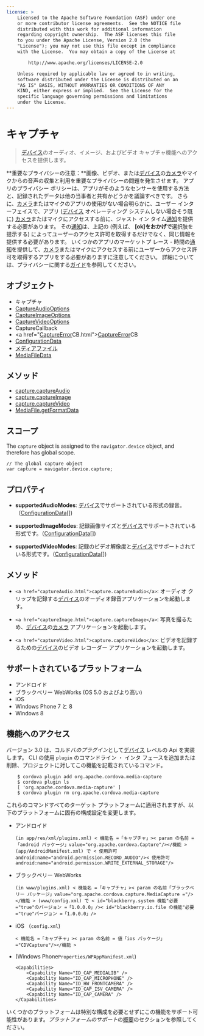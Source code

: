 ```yaml
---
license: >
    Licensed to the Apache Software Foundation (ASF) under one
    or more contributor license agreements.  See the NOTICE file
    distributed with this work for additional information
    regarding copyright ownership.  The ASF licenses this file
    to you under the Apache License, Version 2.0 (the
    "License"); you may not use this file except in compliance
    with the License.  You may obtain a copy of the License at

        http://www.apache.org/licenses/LICENSE-2.0

    Unless required by applicable law or agreed to in writing,
    software distributed under the License is distributed on an
    "AS IS" BASIS, WITHOUT WARRANTIES OR CONDITIONS OF ANY
    KIND, either express or implied.  See the License for the
    specific language governing permissions and limitations
    under the License.
---
```


# キャプチャ

> <a href="../../device/device.html">デバイス</a>のオーディオ、イメージ、およびビデオ キャプチャ機能へのアクセスを提供します。

**重要なプライバシーの注意：**画像、ビデオ、または<a href="../../device/device.html">デバイス</a>の<a href="../../camera/camera.html">カメラ</a>やマイクからの音声の収集と利用を重要なプライバシーの問題を発生させます。 アプリのプライバシー ポリシーは、アプリがそのようなセンサーを使用する方法と、記録されたデータは他の当事者と共有かどうかを議論すべきです。 さらに、<a href="../../camera/camera.html">カメラ</a>またはマイクのアプリの使用がない場合明らかに、ユーザー インターフェイスで、アプリ (<a href="../../device/device.html">デバイス</a> オペレーティング システムしない場合そう既に) <a href="../../camera/camera.html">カメラ</a>またはマイクにアクセスする前に、ジャスト イン タイム<a href="../../notification/notification.html">通知</a>を提供する必要があります。 その<a href="../../notification/notification.html">通知</a>は、上記の (例えば、 **[ok]**を**おかげで**選択肢を提示する) によってユーザーのアクセス許可を取得するだけでなく、同じ情報を提供する必要があります。 いくつかのアプリのマーケットプ レース - 時間の<a href="../../notification/notification.html">通知</a>を提供して、<a href="../../camera/camera.html">カメラ</a>またはマイクにアクセスする前にユーザーからアクセス許可を取得するアプリをする必要がありますに注意してください。 詳細については、プライバシーに関する<a href="../../../index.html">ガイド</a>を参照してください。

## オブジェクト

*   キャプチャ
*   <a href="captureAudioOptions.html">CaptureAudioOptions</a>
*   <a href="captureImageOptions.html">CaptureImageOptions</a>
*   <a href="captureVideoOptions.html">CaptureVideoOptions</a>
*   CaptureCallback
*   <a href="<a href="CaptureError.html">CaptureError</a>CB.html"><a href="CaptureError.html">CaptureError</a>CB</a>
*   <a href="ConfigurationData.html">ConfigurationData</a>
*   <a href="../media.html">メディア</a><a href="../../file/fileobj/fileobj.html">ファイル</a>
*   <a href="MediaFileData.html">MediaFileData</a>

## メソッド

*   <a href="captureAudio.html">capture.captureAudio</a>
*   <a href="captureImage.html">capture.captureImage</a>
*   <a href="captureVideo.html">capture.captureVideo</a>
*   <a href="MediaFile.getFormatData.html">MediaFile.getFormatData</a>

## スコープ

The `capture` object is assigned to the `navigator.device` object, and therefore has global scope.

    // The global capture object
    var capture = navigator.device.capture;
    

## プロパティ

*   **supportedAudioModes**: <a href="../../device/device.html">デバイス</a>でサポートされている形式の録音。（<a href="ConfigurationData.html">ConfigurationData</a>[])

*   **supportedImageModes**: 記録画像サイズと<a href="../../device/device.html">デバイス</a>でサポートされている形式です。（<a href="ConfigurationData.html">ConfigurationData</a>[])

*   **supportedVideoModes**: 記録のビデオ解像度と<a href="../../device/device.html">デバイス</a>でサポートされている形式です。（<a href="ConfigurationData.html">ConfigurationData</a>[])

## メソッド

*   `<a href="captureAudio.html">capture.captureAudio</a>`: オーディオ クリップを記録する<a href="../../device/device.html">デバイス</a>のオーディオ録音アプリケーションを起動します。

*   `<a href="captureImage.html">capture.captureImage</a>`: 写真を撮るため、<a href="../../device/device.html">デバイス</a>の<a href="../../camera/camera.html">カメラ</a> アプリケーションを起動します。

*   `<a href="captureVideo.html">capture.captureVideo</a>`: ビデオを記録するための<a href="../../device/device.html">デバイス</a>のビデオ レコーダー アプリケーションを起動します。

## サポートされているプラットフォーム

*   アンドロイド
*   ブラックベリー WebWorks (OS 5.0 およびより高い)
*   iOS
*   Windows Phone 7 と 8
*   Windows 8

## 機能へのアクセス

バージョン 3.0 は、コルドバ*のプラグイン*として<a href="../../device/device.html">デバイス</a> レベルの Api を実装します。 CLI の使用 `plugin` のコマンドライン ・ インタ フェースを追加または削除、プロジェクトに対してこの機能を記載されているコマンド。

        $ cordova plugin add org.apache.cordova.media-capture
        $ cordova plugin ls
        [ 'org.apache.cordova.media-capture' ]
        $ cordova plugin rm org.apache.cordova.media-capture
    

これらのコマンドすべてのターゲット プラットフォームに適用されますが、以下のプラットフォームに固有の構成設定を変更します。

*   アンドロイド
    
        (in app/res/xml/plugins.xml) < 機能名 =「キャプチャ」>< param の名前 =「android パッケージ」value="org.apache.cordova.Capture"/></機能 > (app/AndroidManifest.xml) で < 使用許可 android:name="android.permission.RECORD_AUDIO"/>< 使用許可 android:name="android.permission.WRITE_EXTERNAL_STORAGE"/>
        

*   ブラックベリー WebWorks
    
        (in www/plugins.xml) < 機能名 =「キャプチャ」>< param の名前「ブラックベリー パッケージ」value="org.apache.cordova.capture.MediaCapture ="/></機能 > (www/config.xml) で < id="blackberry.system 機能"必要 ="true"のバージョン =「1.0.0.0」/>< id="blackberry.io.file の機能"必要 ="true"バージョン =「1.0.0.0」/>
        

*   iOS （`config.xml`)
    
        < 機能名 =「キャプチャ」>< param の名前 = 値「ios パッケージ」="CDVCapture"/></機能 >
        

*   (Windows Phone`Properties/WPAppManifest.xml`)
    
        <Capabilities>
            <Capability Name="ID_CAP_MEDIALIB" />
            <Capability Name="ID_CAP_MICROPHONE" />
            <Capability Name="ID_HW_FRONTCAMERA" />
            <Capability Name="ID_CAP_ISV_CAMERA" />
            <Capability Name="ID_CAP_CAMERA" />
        </Capabilities>
        

いくつかのプラットフォームは特別な構成を必要とせずにこの機能をサポート可能性があります。*プラットフォームのサポート*の<a href="../../../guide/overview/index.html">概要</a>のセクションを参照してください。